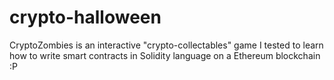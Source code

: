 # crypto-halloween
CryptoZombies is an interactive "crypto-collectables" game I tested to learn how to write smart contracts in Solidity language on a Ethereum blockchain  :P
